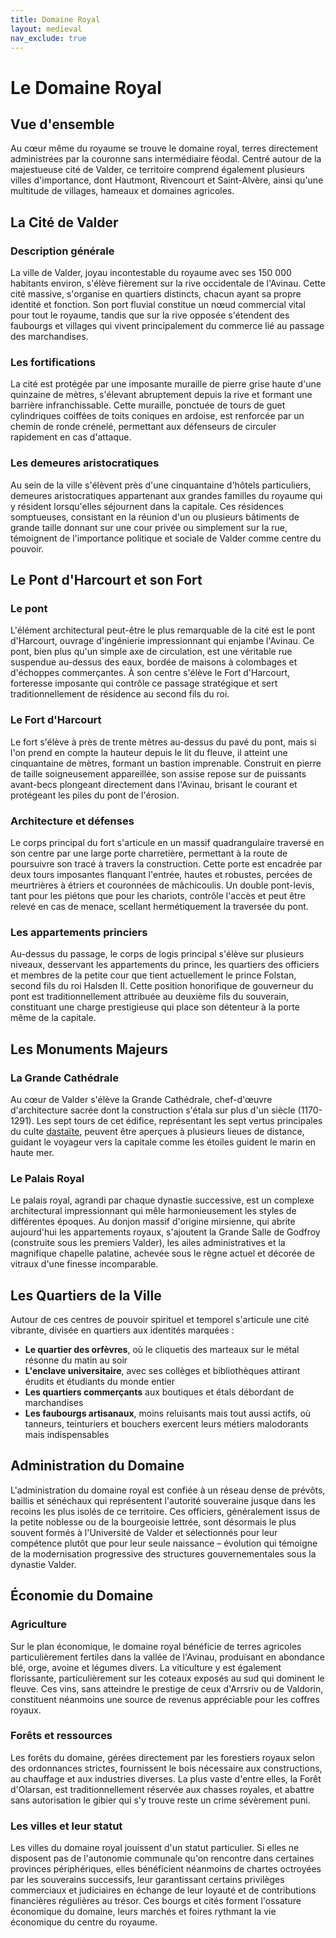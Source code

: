 ```yaml
---
title: Domaine Royal
layout: medieval
nav_exclude: true
---
```

# Le Domaine Royal

## Vue d'ensemble

Au cœur même du royaume se trouve le domaine royal, terres directement administrées par la couronne sans intermédiaire féodal. Centré autour de la majestueuse cité de Valder, ce territoire comprend également plusieurs villes d'importance, dont Hautmont, Rivencourt et Saint-Alvère, ainsi qu'une multitude de villages, hameaux et domaines agricoles.

## La Cité de Valder

### Description générale

La ville de Valder, joyau incontestable du royaume avec ses 150 000 habitants environ, s'élève fièrement sur la rive occidentale de l'Avinau. Cette cité massive, s'organise en quartiers distincts, chacun ayant sa propre identité et fonction. Son port fluvial constitue un nœud commercial vital pour tout le royaume, tandis que sur la rive opposée s'étendent des faubourgs et villages qui vivent principalement du commerce lié au passage des marchandises.

### Les fortifications

La cité est protégée par une imposante muraille de pierre grise haute d'une quinzaine de mètres, s'élevant abruptement depuis la rive et formant une barrière infranchissable. Cette muraille, ponctuée de tours de guet cylindriques coiffées de toits coniques en ardoise, est renforcée par un chemin de ronde crénelé, permettant aux défenseurs de circuler rapidement en cas d'attaque.

### Les demeures aristocratiques

Au sein de la ville s'élèvent près d'une cinquantaine d'hôtels particuliers, demeures aristocratiques appartenant aux grandes familles du royaume qui y résident lorsqu'elles séjournent dans la capitale. Ces résidences somptueuses, consistant en la réunion d'un ou plusieurs bâtiments de grande taille donnant sur une cour privée ou simplement sur la rue, témoignent de l'importance politique et sociale de Valder comme centre du pouvoir.

## Le Pont d'Harcourt et son Fort

### Le pont

L'élément architectural peut-être le plus remarquable de la cité est le pont d'Harcourt, ouvrage d'ingénierie impressionnant qui enjambe l'Avinau. Ce pont, bien plus qu'un simple axe de circulation, est une véritable rue suspendue au-dessus des eaux, bordée de maisons à colombages et d'échoppes commerçantes. À son centre s'élève le Fort d'Harcourt, forteresse imposante qui contrôle ce passage stratégique et sert traditionnellement de résidence au second fils du roi.

### Le Fort d'Harcourt

Le fort s'élève à près de trente mètres au-dessus du pavé du pont, mais si l'on prend en compte la hauteur depuis le lit du fleuve, il atteint une cinquantaine de mètres, formant un bastion imprenable. Construit en pierre de taille soigneusement appareillée, son assise repose sur de puissants avant-becs plongeant directement dans l'Avinau, brisant le courant et protégeant les piles du pont de l'érosion.

### Architecture et défenses

Le corps principal du fort s'articule en un massif quadrangulaire traversé en son centre par une large porte charretière, permettant à la route de poursuivre son tracé à travers la construction. Cette porte est encadrée par deux tours imposantes flanquant l'entrée, hautes et robustes, percées de meurtrières à étriers et couronnées de mâchicoulis. Un double pont-levis, tant pour les piétons que pour les chariots, contrôle l'accès et peut être relevé en cas de menace, scellant hermétiquement la traversée du pont.

### Les appartements princiers

Au-dessus du passage, le corps de logis principal s'élève sur plusieurs niveaux, desservant les appartements du prince, les quartiers des officiers et membres de la petite cour que tient actuellement le prince Folstan, second fils du roi Halsden II. Cette position honorifique de gouverneur du pont est traditionnellement attribuée au deuxième fils du souverain, constituant une charge prestigieuse qui place son détenteur à la porte même de la capitale.

## Les Monuments Majeurs

### La Grande Cathédrale

Au cœur de Valder s'élève la Grande Cathédrale, chef-d'œuvre d'architecture sacrée dont la construction s'étala sur plus d'un siècle (1170-1291). Les sept tours de cet édifice, représentant les sept vertus principales du culte [dastaïte](Dastaisme.html), peuvent être aperçues à plusieurs lieues de distance, guidant le voyageur vers la capitale comme les étoiles guident le marin en haute mer.

### Le Palais Royal

Le palais royal, agrandi par chaque dynastie successive, est un complexe architectural impressionnant qui mêle harmonieusement les styles de différentes époques. Au donjon massif d'origine mirsienne, qui abrite aujourd'hui les appartements royaux, s'ajoutent la Grande Salle de Godfroy (construite sous les premiers Valder), les ailes administratives et la magnifique chapelle palatine, achevée sous le règne actuel et décorée de vitraux d'une finesse incomparable.

## Les Quartiers de la Ville

Autour de ces centres de pouvoir spirituel et temporel s'articule une cité vibrante, divisée en quartiers aux identités marquées :

- **Le quartier des orfèvres**, où le cliquetis des marteaux sur le métal résonne du matin au soir
- **L'enclave universitaire**, avec ses collèges et bibliothèques attirant érudits et étudiants du monde entier
- **Les quartiers commerçants** aux boutiques et étals débordant de marchandises
- **Les faubourgs artisanaux**, moins reluisants mais tout aussi actifs, où tanneurs, teinturiers et bouchers exercent leurs métiers malodorants mais indispensables

## Administration du Domaine

L'administration du domaine royal est confiée à un réseau dense de prévôts, baillis et sénéchaux qui représentent l'autorité souveraine jusque dans les recoins les plus isolés de ce territoire. Ces officiers, généralement issus de la petite noblesse ou de la bourgeoisie lettrée, sont désormais le plus souvent formés à l'Université de Valder et sélectionnés pour leur compétence plutôt que pour leur seule naissance – évolution qui témoigne de la modernisation progressive des structures gouvernementales sous la dynastie Valder.

## Économie du Domaine

### Agriculture

Sur le plan économique, le domaine royal bénéficie de terres agricoles particulièrement fertiles dans la vallée de l'Avinau, produisant en abondance blé, orge, avoine et légumes divers. La viticulture y est également florissante, particulièrement sur les coteaux exposés au sud qui dominent le fleuve. Ces vins, sans atteindre le prestige de ceux d'Arrsriv ou de Valdorin, constituent néanmoins une source de revenus appréciable pour les coffres royaux.

### Forêts et ressources

Les forêts du domaine, gérées directement par les forestiers royaux selon des ordonnances strictes, fournissent le bois nécessaire aux constructions, au chauffage et aux industries diverses. La plus vaste d'entre elles, la Forêt d'Olarsan, est traditionnellement réservée aux chasses royales, et abattre sans autorisation le gibier qui s'y trouve reste un crime sévèrement puni.

### Les villes et leur statut

Les villes du domaine royal jouissent d'un statut particulier. Si elles ne disposent pas de l'autonomie communale qu'on rencontre dans certaines provinces périphériques, elles bénéficient néanmoins de chartes octroyées par les souverains successifs, leur garantissant certains privilèges commerciaux et judiciaires en échange de leur loyauté et de contributions financières régulières au trésor. Ces bourgs et cités forment l'ossature économique du domaine, leurs marchés et foires rythmant la vie économique du centre du royaume.
